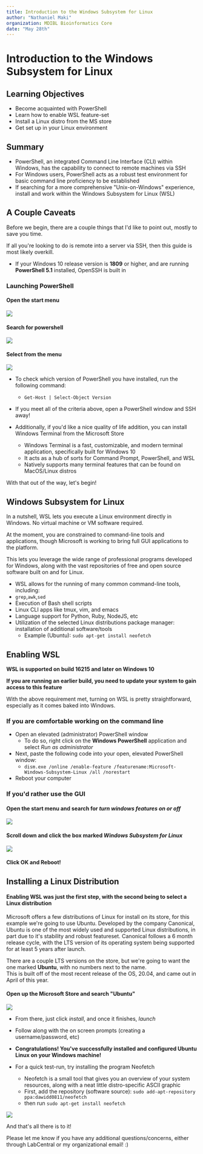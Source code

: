 ```yaml
---
title: Introduction to the Windows Subsystem for Linux
author: "Nathaniel Maki"
organization: MDIBL Bioinformatics Core
date: "May 28th"
---
```

# Introduction to the Windows Subsystem for Linux

## Learning Objectives
* Become acquainted with PowerShell
* Learn how to enable WSL feature-set 
* Install a Linux distro from the MS store
* Get set up in your Linux environment

## Summary
* PowerShell, an integrated Command Line Interface (CLI) within Windows, has the capability to connect to remote machines via SSH
* For Windows users, PowerShell acts as a robust test environment for basic command line proficiency to be established
* If searching for a more comprehensive "Unix-on-Windows" experience, install and work within the Windows Subsystem for Linux (WSL) 


## A Couple Caveats

Before we begin, there are a couple things that I'd like to point out, mostly to save you time.

If all you're looking to do is remote into a server via SSH, then this guide is most likely overkill.
* If your Windows 10 release version is **1809** or higher, and are running **PowerShell 5.1** installed, OpenSSH is built in

### Launching PowerShell

#### Open the start menu  
<img src="./wsl_images/start_menu.png">

#### Search for powershell  
<img src="./wsl_images/search_powershell.png">

#### Select from the menu  
<img src="./wsl_images/powershell.png">

* To check which version of PowerShell you have installed, run the following command:
    * `Get-Host | Select-Object Version`
* If you meet all of the criteria above, open a PowerShell window and SSH away!

* Additionally, if you'd like a nice quality of life addition, you can install Windows Terminal from the Microsoft Store
  * Windows Terminal is a fast, customizable, and modern terminal application, specifically built for Windows 10
  * It acts as a hub of sorts for Command Prompt, PowerShell, and WSL
  * Natively supports many terminal features that can be found on MacOS/Linux distros

With that out of the way, let's begin!

## Windows Subsystem for Linux

<p>In a nutshell, WSL lets you execute a Linux environment directly in Windows. No virtual machine or VM software required.

At the moment, you are constrained to command-line tools and applications, though Microsoft is working to bring full GUI
applications to the platform. 

This lets you leverage the wide range of professional programs developed for Windows, along with 
the vast repositories of free and open source software built on and for Linux.</p>

* WSL allows for the running of many common command-line tools, including: 
* `grep`,`awk`,`sed`
* Execution of Bash shell scripts
* Linux CLI apps like tmux, vim, and emacs
* Language support for Python, Ruby, NodeJS, etc
* Utilization of the selected Linux distributions package manager: installation of additional software/tools 
  * Example (Ubuntu): `sudo apt-get install neofetch`

## Enabling WSL

**WSL is supported on build 16215 and later on Windows 10**  

**If you are running an earlier build, you need to update your system to gain access to this feature** 

With the above requirement met, turning on WSL is pretty straightforward, especially as it comes baked into Windows.  

### If you are comfortable working on the command line 
* Open an elevated (administrator) PowerShell window
  * To do so, right click on the **Windows PowerShell** application and select *Run as administrator*
* Next, paste the following code into your open, elevated PowerShell window: 
  * `dism.exe /online /enable-feature /featurename:Microsoft-Windows-Subsystem-Linux /all /norestart`
* Reboot your computer

### If you'd rather use the GUI

#### Open the start menu and search for *turn windows features on or off*  
<img src="./wsl_images/on-off_windows.png">

#### Scroll down and click the box marked *Windows Subsystem for Linux*  
<img src="./wsl_images/wsl_box.png">

#### Click OK and Reboot!

## Installing a Linux Distribution

#### Enabling WSL was just the first step, with the second being to select a Linux distribution
<p> Microsoft offers a few distributions of Linux for install on its store, for this example we're going to use Ubuntu.
Developed by the company Canonical, Ubuntu is one of the most widely used and supported Linux distributions, in part due to it's stability and robust featureset.
Canonical follows a 6 month release cycle, with the LTS version of its operating system being supported for at least 5 years after launch.</p>

There are a couple LTS versions on the store, but we're going to want the one marked **Ubuntu**, with no numbers next to the name.  
This is built off of the most recent release of the OS, 20.04, and came out in April of this year.

#### Open up the Microsoft Store and search "Ubuntu"  
<img src="./wsl_images/ms-store_ubuntu.png">

* From there, just click *install*, and once it finishes, *launch*  

* Follow along with the on screen prompts (creating a username/password, etc)

* **Congratulations! You've successfully installed and configured Ubuntu Linux on your Windows machine!**

* For a quick test-run, try installing the program Neofetch 
  * Neofetch is a small tool that gives you an overview of your system resources, along with a neat little distro-specific ASCII graphic
  * First, add the repository (software source): `sudo add-apt-repository ppa:dawidd0811/neofetch`
  * then run `sudo apt-get install neofetch`  

<img src="./wsl_images/ubuntu_terminal.png">

And that's all there is to it!  

Please let me know if you have any additional questions/concerns, either through LabCentral or my organizational email! :)